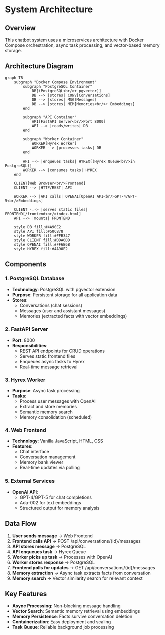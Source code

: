 # System Architecture

## Overview
This chatbot system uses a microservices architecture with Docker Compose orchestration, async task processing, and vector-based memory storage.

## Architecture Diagram

```mermaid
graph TB
    subgraph "Docker Compose Environment"
        subgraph "PostgreSQL Container"
            DB[(PostgreSQL<br/>+ pgvector)]
            DB --> |stores| CONV[Conversations]
            DB --> |stores| MSG[Messages]
            DB --> |stores| MEM[Memories<br/>+ Embeddings]
        end
        
        subgraph "API Container"
            API[FastAPI Server<br/>Port 8000]
            API --> |reads/writes| DB
        end
        
        subgraph "Worker Container"
            WORKER[Hyrex Worker]
            WORKER --> |processes tasks| DB
        end
        
        API --> |enqueues tasks| HYREX[(Hyrex Queue<br/>in PostgreSQL)]
        WORKER --> |consumes tasks| HYREX
    end
    
    CLIENT[Web Browser<br/>Frontend]
    CLIENT --> |HTTP/REST| API
    
    WORKER --> |API calls| OPENAI[OpenAI API<br/>GPT-4/GPT-5<br/>Embeddings]
    
    CLIENT -.-> |serves static files| FRONTEND[/frontend<br/>index.html]
    API --> |mounts| FRONTEND
    
    style DB fill:#4A90E2
    style API fill:#50C878
    style WORKER fill:#FFB347
    style CLIENT fill:#DDA0DD
    style OPENAI fill:#FF6B6B
    style HYREX fill:#4A90E2
```

## Components

### 1. PostgreSQL Database
- **Technology**: PostgreSQL with pgvector extension
- **Purpose**: Persistent storage for all application data
- **Stores**:
  - Conversations (chat sessions)
  - Messages (user and assistant messages)
  - Memories (extracted facts with vector embeddings)

### 2. FastAPI Server
- **Port**: 8000
- **Responsibilities**:
  - REST API endpoints for CRUD operations
  - Serves static frontend files
  - Enqueues async tasks to Hyrex
  - Real-time message retrieval

### 3. Hyrex Worker
- **Purpose**: Async task processing
- **Tasks**:
  - Process user messages with OpenAI
  - Extract and store memories
  - Semantic memory search
  - Memory consolidation (scheduled)

### 4. Web Frontend
- **Technology**: Vanilla JavaScript, HTML, CSS
- **Features**:
  - Chat interface
  - Conversation management
  - Memory bank viewer
  - Real-time updates via polling

### 5. External Services
- **OpenAI API**:
  - GPT-4/GPT-5 for chat completions
  - Ada-002 for text embeddings
  - Structured output for memory analysis

## Data Flow

1. **User sends message** → Web Frontend
2. **Frontend calls API** → POST /api/conversations/{id}/messages
3. **API stores message** → PostgreSQL
4. **API enqueues task** → Hyrex Queue
5. **Worker picks up task** → Processes with OpenAI
6. **Worker stores response** → PostgreSQL
7. **Frontend polls for updates** → GET /api/conversations/{id}/messages
8. **Memory extraction** → Async task extracts facts from conversation
9. **Memory search** → Vector similarity search for relevant context

## Key Features

- **Async Processing**: Non-blocking message handling
- **Vector Search**: Semantic memory retrieval using embeddings
- **Memory Persistence**: Facts survive conversation deletion
- **Containerization**: Easy deployment and scaling
- **Task Queue**: Reliable background job processing
